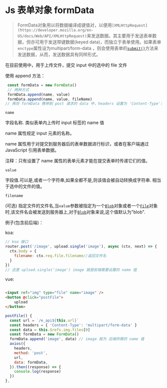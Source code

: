 # Js 表单对象 formData



> FormData对象用以将数据编译成键值对，以便用`[XMLHttpRequest](https://developer.mozilla.org/en-US/docs/Web/API/XMLHttpRequest)`来发送数据。其主要用于发送表单数据，但亦可用于发送带键数据(keyed data)，而独立于表单使用。如果表单`enctype`属性设为multipart/form-data ，则会使用表单的[`submit()`](https://developer.mozilla.org/zh-CN/docs/Web/API/HTMLFormElement/submit "HTMLFormElement.submit()用来提交表单，这个方法和提交表单按钮很类似。")方法来发送数据，从而，发送数据具有同样形式。



在目前使用中，用于上传文件，提交 input 中的选中的 file 文件

使用 append 方法：

```javascript
 const formData = new FormData()
 // 两种方式
 formData.append(name, value) 
 formData.append(name, value, fileName)
// 再将 formData 携带到 post 请求的 data 中，headers 设置为 'Content-Type': 'multipart/form-data'
```

`name`

字段名称. 类似表单内上传时 input 标签的 name 值

name 属性规定 input 元素的名称。

name 属性用于对提交到服务器后的表单数据进行标识，或者在客户端通过 JavaScript 引用表单数据。

注释：只有设置了 name 属性的表单元素才能在提交表单时传递它们的值。

`value`

字段值.可以是,或者一个字符串,如果全都不是,则该值会被自动转换成字符串. 相当于选中的文件的值。

`filename`

(可选) 指定文件的文件名,当`value`参数被指定为一个[`Blob`](https://developer.mozilla.org/zh-CN/docs/Web/API/Blob "Blob 对象表示不可变的类似文件对象的原始数据。Blob表示不一定是JavaScript原生形式的数据。File 接口基于Blob，继承了 blob的功能并将其扩展使其支持用户系统上的文件。")对象或者一个[`File`](https://developer.mozilla.org/zh-CN/docs/Web/API/File "文件(File) 接口提供有关文件的信息，并允许网页中的 JavaScript 访问其内容。")对象时,该文件名会被发送到服务器上,对于[`Blob`](https://developer.mozilla.org/zh-CN/docs/Web/API/Blob "Blob 对象表示不可变的类似文件对象的原始数据。Blob表示不一定是JavaScript原生形式的数据。File 接口基于Blob，继承了 blob的功能并将其扩展使其支持用户系统上的文件。")对象来说,这个值默认为"blob".



例子(包含前后端)：

koa:

```javascript
// koa 接口
router.post('/image', upload.single('image'), async (ctx, next) => {
  ctx.body = {
    filename: ctx.req.file.filename//返回文件名
  }
})
// 这里 upload.single('image') image 就是前端需要设置的 name 值
```

vue:

```html

<input ref="img" type="file" name="image" />
<button @click="postFile">
    upload
</button>
```

```javascript
postFile() {
  const url = `/e_api${this.url}`
  const headers = { 'Content-Type': 'multipart/form-data' }
  const data = this.$refs.img.files[0]
  const formData = new FormData()
  formData.append('image', data) // image 就为 后端所需的 name 值
  axios({
    headers,
    method: 'post',
    url,
    data: formData,
  }).then((response) => {
    console.log(response)
  })
},
```
